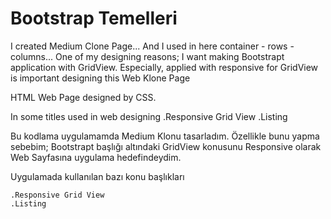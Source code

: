 # Bootstrap Temelleri

I created Medium Clone Page... And I used in here
container - rows - columns... One of my designing reasons;
I want making Bootstrapt application with GridView.
Especially, applied with responsive for GridView is important
designing this Web Klone Page

HTML Web Page designed by CSS.

In some titles used in web designing
    .Responsive Grid View
    .Listing


Bu kodlama uygulamamda Medium Klonu tasarladım.
Özellikle bunu yapma sebebim; Bootstrapt başlığı altındaki GridView konusunu
Responsive olarak Web Sayfasına uygulama hedefindeydim.

Uygulamada kullanılan bazı konu başlıkları

    .Responsive Grid View
    .Listing
